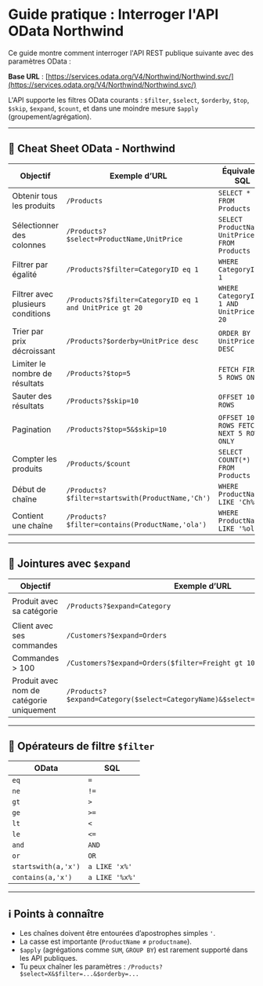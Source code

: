 # Guide pratique : Interroger l'API OData Northwind

Ce guide montre comment interroger l'API REST publique suivante avec des paramètres OData :

**Base URL** : [https://services.odata.org/V4/Northwind/Northwind.svc/](https://services.odata.org/V4/Northwind/Northwind.svc/)

L'API supporte les filtres OData courants : `$filter`, `$select`, `$orderby`, `$top`, `$skip`, `$expand`, `$count`, et dans une moindre mesure `$apply` (groupement/agrégation).

---

## 🔹 Cheat Sheet OData - Northwind

| Objectif                          | Exemple d’URL                                           | Équivalent SQL                                |
| --------------------------------- | ------------------------------------------------------- | --------------------------------------------- |
| Obtenir tous les produits         | `/Products`                                             | `SELECT * FROM Products`                      |
| Sélectionner des colonnes         | `/Products?$select=ProductName,UnitPrice`               | `SELECT ProductName, UnitPrice FROM Products` |
| Filtrer par égalité               | `/Products?$filter=CategoryID eq 1`                     | `WHERE CategoryID = 1`                        |
| Filtrer avec plusieurs conditions | `/Products?$filter=CategoryID eq 1 and UnitPrice gt 20` | `WHERE CategoryID = 1 AND UnitPrice > 20`     |
| Trier par prix décroissant        | `/Products?$orderby=UnitPrice desc`                     | `ORDER BY UnitPrice DESC`                     |
| Limiter le nombre de résultats    | `/Products?$top=5`                                      | `FETCH FIRST 5 ROWS ONLY`                     |
| Sauter des résultats              | `/Products?$skip=10`                                    | `OFFSET 10 ROWS`                              |
| Pagination                        | `/Products?$top=5&$skip=10`                             | `OFFSET 10 ROWS FETCH NEXT 5 ROWS ONLY`       |
| Compter les produits              | `/Products/$count`                                      | `SELECT COUNT(*) FROM Products`               |
| Début de chaîne                   | `/Products?$filter=startswith(ProductName,'Ch')`        | `WHERE ProductName LIKE 'Ch%'`                |
| Contient une chaîne               | `/Products?$filter=contains(ProductName,'ola')`         | `WHERE ProductName LIKE '%ola%'`              |

---

## 🔹 Jointures avec `$expand`

| Objectif                                 | Exemple d’URL                                                                    | SQL approximatif                                                |
| ---------------------------------------- | -------------------------------------------------------------------------------- | --------------------------------------------------------------- |
| Produit avec sa catégorie                | `/Products?$expand=Category`                                                     | `JOIN Categories ON Products.CategoryID = Categories.ID`        |
| Client avec ses commandes                | `/Customers?$expand=Orders`                                                      | `LEFT JOIN Orders ON Customers.CustomerID = Orders.CustomerID`  |
| Commandes > 100                          | `/Customers?$expand=Orders($filter=Freight gt 100)`                              | `LEFT JOIN Orders WHERE Freight > 100`                          |
| Produit avec nom de catégorie uniquement | `/Products?$expand=Category($select=CategoryName)&$select=ProductName,UnitPrice` | `SELECT ProductName, UnitPrice, CategoryName FROM Products ...` |

---

## 🔹 Opérateurs de filtre `$filter`

| OData               | SQL            |
| ------------------- | -------------- |
| `eq`                | `=`            |
| `ne`                | `!=`           |
| `gt`                | `>`            |
| `ge`                | `>=`           |
| `lt`                | `<`            |
| `le`                | `<=`           |
| `and`               | `AND`          |
| `or`                | `OR`           |
| `startswith(a,'x')` | `a LIKE 'x%'`  |
| `contains(a,'x')`   | `a LIKE '%x%'` |

---

## ℹ️ Points à connaître

* Les chaînes doivent être entourées d’apostrophes simples `'`.
* La casse est importante (`ProductName` ≠ `productname`).
* `$apply` (agrégations comme `SUM`, `GROUP BY`) est rarement supporté dans les API publiques.
* Tu peux chaîner les paramètres : `/Products?$select=X&$filter=...&$orderby=...`



